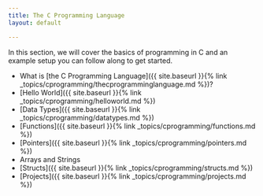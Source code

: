 ```yaml
---
title: The C Programming Language
layout: default

---
```


In this section, we will cover the basics of programming in C and an example setup you can follow along to get started.

- What is [the C Programming Language]({{ site.baseurl }}{% link _topics/cprogramming/thecprogramminglanguage.md %})?
- [Hello World]({{ site.baseurl }}{% link _topics/cprogramming/helloworld.md %})
- [Data Types]({{ site.baseurl }}{% link _topics/cprogramming/datatypes.md %})
- [Functions]({{ site.baseurl }}{% link _topics/cprogramming/functions.md %})
- [Pointers]({{ site.baseurl }}{% link _topics/cprogramming/pointers.md %})
- Arrays and Strings
- [Structs]({{ site.baseurl }}{% link _topics/cprogramming/structs.md %})
- [Projects]({{ site.baseurl }}{% link _topics/cprogramming/projects.md %})

